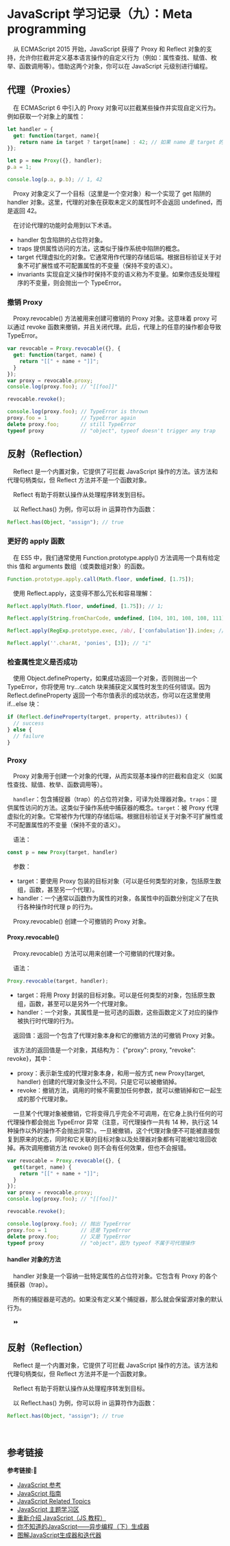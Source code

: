 # JavaScript 学习记录（九）：Meta programming

&emsp;从 ECMAScript 2015 开始，JavaScript 获得了 Proxy 和 Reflect 对象的支持，允许你拦截并定义基本语言操作的自定义行为（例如：属性查找、赋值、枚举、函数调用等）。借助这两个对象，你可以在 JavaScript 元级别进行编程。

## 代理（Proxies）

&emsp;在 ECMAScript 6 中引入的 Proxy 对象可以拦截某些操作并实现自定义行为。例如获取一个对象上的属性：

```javascript
let handler = {
  get: function(target, name){
    return name in target ? target[name] : 42; // 如果 name 是 target 的属性则直接返回 target 的 name 属性，如果不是的话则返回 42
}};

let p = new Proxy({}, handler);
p.a = 1;

console.log(p.a, p.b); // 1, 42
```

&emsp;Proxy 对象定义了一个目标（这里是一个空对象）和一个实现了 get 陷阱的 handler 对象。这里，代理的对象在获取未定义的属性时不会返回 undefined，而是返回 42。

&emsp;在讨论代理的功能时会用到以下术语。

+ handler 包含陷阱的占位符对象。
+ traps 提供属性访问的方法，这类似于操作系统中陷阱的概念。
+ target 代理虚拟化的对象。它通常用作代理的存储后端。根据目标验证关于对象不可扩展性或不可配置属性的不变量（保持不变的语义）。
+ invariants 实现自定义操作时保持不变的语义称为不变量。如果你违反处理程序的不变量，则会抛出一个 TypeError。

### 撤销 Proxy

&emsp;Proxy.revocable() 方法被用来创建可撤销的 Proxy 对象。这意味着 proxy 可以通过 revoke 函数来撤销，并且关闭代理。此后，代理上的任意的操作都会导致 TypeError。

```javascript
var revocable = Proxy.revocable({}, {
  get: function(target, name) {
    return "[[" + name + "]]";
  }
});
var proxy = revocable.proxy;
console.log(proxy.foo); // "[[foo]]"

revocable.revoke();

console.log(proxy.foo); // TypeError is thrown
proxy.foo = 1           // TypeError again
delete proxy.foo;       // still TypeError
typeof proxy            // "object", typeof doesn't trigger any trap
```

## 反射（Reflection）

&emsp;Reflect 是一个内置对象，它提供了可拦截 JavaScript 操作的方法。该方法和代理句柄类似，但 Reflect 方法并不是一个函数对象。

&emsp;Reflect 有助于将默认操作从处理程序转发到目标。

&emsp;以 Reflect.has() 为例，你可以将 in 运算符作为函数：

```javascript
Reflect.has(Object, "assign"); // true
```

### 更好的 apply 函数

&emsp;在 ES5 中，我们通常使用 Function.prototype.apply() 方法调用一个具有给定 this 值和 arguments 数组（或类数组对象）的函数。

```javascript
Function.prototype.apply.call(Math.floor, undefined, [1.75]);
```

&emsp;使用 Reflect.apply，这变得不那么冗长和容易理解：

```javascript
Reflect.apply(Math.floor, undefined, [1.75]); // 1;

Reflect.apply(String.fromCharCode, undefined, [104, 101, 108, 108, 111]); // "hello"

Reflect.apply(RegExp.prototype.exec, /ab/, ['confabulation']).index; // 4

Reflect.apply(''.charAt, 'ponies', [3]); // "i"
```

### 检查属性定义是否成功

&emsp;使用 Object.defineProperty，如果成功返回一个对象，否则抛出一个 TypeError，你将使用 try...catch 块来捕获定义属性时发生的任何错误。因为 Reflect.defineProperty 返回一个布尔值表示的成功状态，你可以在这里使用 if...else 块：

```javascript
if (Reflect.defineProperty(target, property, attributes)) {
  // success
} else {
  // failure
}
```

### Proxy

&emsp;Proxy 对象用于创建一个对象的代理，从而实现基本操作的拦截和自定义（如属性查找、赋值、枚举、函数调用等）。

&emsp;`handler`：包含捕捉器（trap）的占位符对象，可译为处理器对象。`traps`：提供属性访问的方法。这类似于操作系统中捕获器的概念。`target`：被 Proxy 代理虚拟化的对象。它常被作为代理的存储后端。根据目标验证关于对象不可扩展性或不可配置属性的不变量（保持不变的语义）。

&emsp;语法：

```javascript
const p = new Proxy(target, handler)
```

&emsp;参数：

+ target：要使用 Proxy 包装的目标对象（可以是任何类型的对象，包括原生数组，函数，甚至另一个代理）。
+ handler：一个通常以函数作为属性的对象，各属性中的函数分别定义了在执行各种操作时代理 p 的行为。

&emsp;Proxy.revocable() 创建一个可撤销的 Proxy 对象。

#### Proxy.revocable()

&emsp;Proxy.revocable() 方法可以用来创建一个可撤销的代理对象。

&emsp;语法：

```javascript
Proxy.revocable(target, handler);
```

+ target：将用 Proxy 封装的目标对象。可以是任何类型的对象，包括原生数组，函数，甚至可以是另外一个代理对象。
+ handler：一个对象，其属性是一批可选的函数，这些函数定义了对应的操作被执行时代理的行为。

&emsp;返回值：返回一个包含了代理对象本身和它的撤销方法的可撤销 Proxy 对象。

&emsp;该方法的返回值是一个对象，其结构为： {"proxy": proxy, "revoke": revoke}，其中：

+ proxy：表示新生成的代理对象本身，和用一般方式 new Proxy(target, handler) 创建的代理对象没什么不同，只是它可以被撤销掉。
+ revoke：撤销方法，调用的时候不需要加任何参数，就可以撤销掉和它一起生成的那个代理对象。

&emsp;一旦某个代理对象被撤销，它将变得几乎完全不可调用，在它身上执行任何的可代理操作都会抛出 TypeError 异常（注意，可代理操作一共有 14 种，执行这 14 种操作以外的操作不会抛出异常）。一旦被撤销，这个代理对象便不可能被直接恢复到原来的状态，同时和它关联的目标对象以及处理器对象都有可能被垃圾回收掉。再次调用撤销方法 revoke() 则不会有任何效果，但也不会报错。

```javascript
var revocable = Proxy.revocable({}, {
  get(target, name) {
    return "[[" + name + "]]";
  }
});
var proxy = revocable.proxy;
console.log(proxy.foo); // "[[foo]]"

revocable.revoke();

console.log(proxy.foo); // 抛出 TypeError
proxy.foo = 1           // 还是 TypeError
delete proxy.foo;       // 又是 TypeError
typeof proxy            // "object"，因为 typeof 不属于可代理操作
```

#### handler 对象的方法

&emsp;handler 对象是一个容纳一批特定属性的占位符对象。它包含有 Proxy 的各个捕获器（trap）。

&emsp;所有的捕捉器是可选的。如果没有定义某个捕捉器，那么就会保留源对象的默认行为。

&emsp;⏩

## 反射（Reflection）

&emsp;Reflect 是一个内置对象，它提供了可拦截 JavaScript 操作的方法。该方法和代理句柄类似，但 Reflect 方法并不是一个函数对象。

&emsp;Reflect 有助于将默认操作从处理程序转发到目标。

&emsp;以 Reflect.has() 为例，你可以将 in 运算符作为函数：

```javascript
Reflect.has(Object, "assign"); // true
```

&emsp;














## 参考链接
**参考链接:🔗**
+ [JavaScript 参考](https://developer.mozilla.org/zh-CN/docs/Web/JavaScript/Reference)
+ [JavaScript 指南](https://developer.mozilla.org/zh-CN/docs/Web/JavaScript/Guide)
+ [JavaScript Related Topics](https://developer.mozilla.org/zh-CN/docs/Learn/JavaScript)
+ [JavaScript 主题学习区](https://developer.mozilla.org/zh-CN/docs/learn/JavaScript)
+ [重新介绍 JavaScript（JS 教程）](https://developer.mozilla.org/zh-CN/docs/Web/JavaScript/A_re-introduction_to_JavaScript)
+ [你不知道的JavaScript——异步编程（下）生成器](https://blog.51cto.com/u_15080030/3505569)
+ [图解JavaScript生成器和迭代器](https://zhuanlan.zhihu.com/p/183124536)
